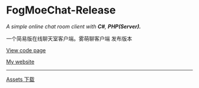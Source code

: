 # FogMoeChat-Release
_A simple online chat room client with **C#**, **PHP(Server).**_


一个简易版在线聊天室客户端。雾萌聊客户端 发布版本


[View code page](https://github.com/scarletkc/FogMoe-Chat)


[My website](https://fog.moe)
***
[Assets 下载](https://github.com/scarletkc/FogMoeChat-Release/releases/)
